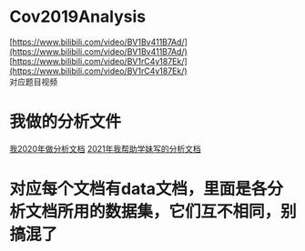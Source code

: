# Cov2019Analysis    
[https://www.bilibili.com/video/BV1Bv411B7Ad/](https://www.bilibili.com/video/BV1Bv411B7Ad/)     
[https://www.bilibili.com/video/BV1rC4y187Ek/](https://www.bilibili.com/video/BV1rC4y187Ek/)     
对应题目视频   

# 我做的分析文件
[我2020年做分析文档](https://github.com/spiritLHL/Cov2019Analysis/blob/master/2020_Cov2019Analysis/%E7%A5%88LHL.ipynb)
[2021年我帮助学妹写的分析文档](https://github.com/spiritLHL/Cov2019Analysis/blob/master/2021_Mc_nCov2019Analysis/Mc_nCov2019Analysis.ipynb)

# 对应每个文档有data文档，里面是各分析文档所用的数据集，它们互不相同，别搞混了
